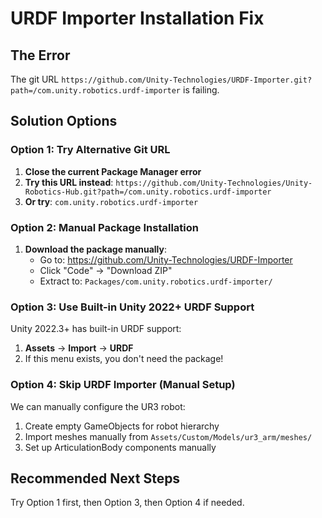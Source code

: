 # URDF Importer Installation Fix

## The Error
The git URL `https://github.com/Unity-Technologies/URDF-Importer.git?path=/com.unity.robotics.urdf-importer` is failing.

## Solution Options

### Option 1: Try Alternative Git URL
1. **Close the current Package Manager error**
2. **Try this URL instead**: `https://github.com/Unity-Technologies/Unity-Robotics-Hub.git?path=/com.unity.robotics.urdf-importer`
3. **Or try**: `com.unity.robotics.urdf-importer`

### Option 2: Manual Package Installation
1. **Download the package manually**:
   - Go to: https://github.com/Unity-Technologies/URDF-Importer
   - Click "Code" → "Download ZIP"
   - Extract to: `Packages/com.unity.robotics.urdf-importer/`

### Option 3: Use Built-in Unity 2022+ URDF Support
Unity 2022.3+ has built-in URDF support:
1. **Assets** → **Import** → **URDF**
2. If this menu exists, you don't need the package!

### Option 4: Skip URDF Importer (Manual Setup)
We can manually configure the UR3 robot:
1. Create empty GameObjects for robot hierarchy
2. Import meshes manually from `Assets/Custom/Models/ur3_arm/meshes/`
3. Set up ArticulationBody components manually

## Recommended Next Steps
Try Option 1 first, then Option 3, then Option 4 if needed.